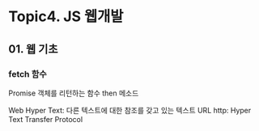 # Topic4. JS 웹개발

## 01. 웹 기초
### fetch 함수
Promise 객체를 리턴하는 함수
then 메소드



Web
Hyper Text: 다른 텍스트에 대한 참조를 갖고 있는 텍스트
URL
http: Hyper Text Transfer Protocol
